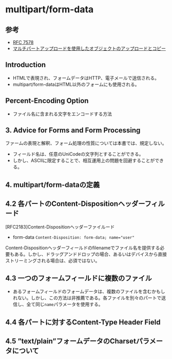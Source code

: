 # multipart/form-data

## 参考
- [RFC 7578](https://datatracker.ietf.org/doc/html/rfc7578)
- [マルチパートアップロードを使用したオブジェクトのアップロードとコピー](https://docs.aws.amazon.com/ja_jp/AmazonS3/latest/userguide/mpuoverview.html)

## Introduction
- HTMLで表現され、フォームデータはHTTP、電子メールで送信される。
- multipart/form-dataはHTML以外のフォームにも使用される。

## Percent-Encoding Option
- ファイル名に含まれる文字をエンコードする方法

## 3. Advice for Forms and Form Processing
ファームの表現と解釈、フォーム処理の性質については本書では、規定しない。

- フィールド名は、任意のUniCodeの文字列とすることができる。
- しかし、ASCIIに限定することで、相互運用上の問題を回避することができる。

## 4. multipart/form-dataの定義

## 4.2 各パートのContent-Dispositionヘッダーフィルード
[RFC2183]Content-Dispositionヘッダーファイルード

- form-data
`Content-Disposition: form-data; name="user"`

Content-Dispositionヘッダーフィールドのfilenameでファイル名を提供する必要もある。しかし、ドラッグアンドドロップの場合、あるいはデバイスから直接ストリーミングされる場合は、必須ではない。

## 4.3 一つのフォームフィールドに複数のファイル
- あるフォームフィールドのフォームデータは、複数のファイルを含むかもしれない。しかし、この方法は非推薦である。各ファイルを別々のパートで送信し、全て同じ`name`パラメータを使用する。

## 4.4 各パートに対するContent-Type Header Field

## 4.5 ”text/plain”フォームデータのCharsetパラメータについて


